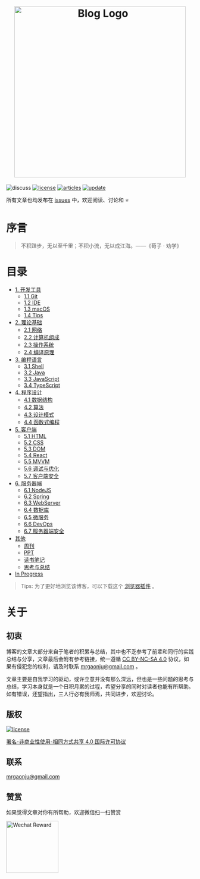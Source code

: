 <h1 align="center">
    <img width="460" src="https://github.com/muwenzi/Program-Blog/blob/master/%e8%b5%84%e6%ba%90/img/logo.svg" alt="Blog Logo">
</h1>

![discuss][discuss-image]
[![license][license-image]][license-url]
[![articles][articles-image]][articles-url]
[![update][update-image]][update-url]

所有文章也均发布在 [issues][articles-url] 中，欢迎阅读、讨论和 :star:

# 序言

> 不积跬步，无以至千里；不积小流，无以成江海。——《荀子 · 劝学》

# 目录

- [1. 开发工具][1-url]
  - [1.1 Git][1.1-url]
  - [1.2 IDE][1.2-url]
  - [1.3 macOS][1.3-url]
  - [1.4 Tips][1.4-url]
- [2. 理论基础][2-url]
  - [2.1 网络][2.1-url]
  - [2.2 计算机组成][2.2-url]
  - [2.3 操作系统][2.3-url]
  - [2.4 编译原理][2.4-url]
- [3. 编程语言][3-url]
  - [3.1 Shell][3.1-url]
  - [3.2 Java][3.2-url]
  - [3.3 JavaScript][3.3-url]
  - [3.4 TypeScript][3.4-url]
- [4. 程序设计][4-url]
  - [4.1 数据结构][4.1-url]
  - [4.2 算法][4.2-url]
  - [4.3 设计模式][4.3-url]
  - [4.4 函数式编程][4.4-url]
- [5. 客户端][5-url]
  - [5.1 HTML][5.1-url]
  - [5.2 CSS][5.2-url]
  - [5.3 DOM][5.3-url]
  - [5.4 React][5.4-url]
  - [5.5 MVVM][5.5-url]
  - [5.6 调试与优化][5.6-url]
  - [5.7 客户端安全][5.7-url]
- [6. 服务器端][6-url]
  - [6.1 NodeJS][6.1-url]
  - [6.2 Spring][6.2-url]
  - [6.3 WebServer][6.3-url]
  - [6.4 数据库][6.4-url]
  - [6.5 微服务][6.5-url]
  - [6.6 DevOps][6.6-url]
  - [6.7 服务器端安全][6.7-url]
- [其他][others-url]
  - [周刊][weekly-url]
  - [PPT][ppt-url]
  - [读书笔记][books-url]
  - [思考与总结][thinking-url]
- [In Progress][wip-url]

> Tips: 为了更好地浏览该博客，可以下载这个 [浏览器插件][octotree-url] 。

# 关于

## 初衷

博客的文章大部分来自于笔者的积累与总结，其中也不乏参考了前辈和同行的实践总结与分享，文章最后会附有参考链接，统一遵循 [CC BY-NC-SA 4.0][license-url] 协议，如果有侵犯您的权利，请及时联系 mrgaonju@gmail.com 。

文章主要是自我学习的驱动，或许立意并没有那么深远，但也是一些问题的思考与总结，学习本身就是一个日积月累的过程，希望分享的同时对读者也能有所帮助。如有错误，还望指出，三人行必有我师焉，共同进步，欢迎讨论。

## 版权

[![license][license-image]][license-url]

[署名-非商业性使用-相同方式共享 4.0 国际许可协议][license-url]

## 联系

mrgaonju@gmail.com

## 赞赏

如果觉得文章对你有所帮助，欢迎微信扫一扫赞赏

<img width="140" alt="Wechat Reward" src="https://user-images.githubusercontent.com/12554487/40411114-12f878dc-5ea2-11e8-929f-5b7334b76b64.png" >

[license-image]: https://img.shields.io/badge/license-CC%20BY--NC--SA-green.svg?style=flat-square
[discuss-image]: https://img.shields.io/badge/discuss-welcome-brightgreen.svg?style=flat-square
[articles-image]: https://img.shields.io/github/issues/muwenzi/program-blog.svg?style=flat-square&label=articles
[update-image]: https://img.shields.io/github/last-commit/muwenzi/program-blog.svg?style=flat-square&label=update
[license-url]: https://creativecommons.org/licenses/by-nc-sa/4.0/deed.zh
[articles-url]: https://github.com/muwenzi/Program-Blog/issues
[update-url]: https://github.com/muwenzi/Program-Blog/commits/master
[octotree-url]: https://github.com/buunguyen/octotree
[message-board-url]: https://github.com/muwenzi/Program-Blog/issues/91
[others-url]: https://github.com/muwenzi/Program-Blog/labels/其他
[weekly-url]: https://github.com/muwenzi/Program-Blog/labels/周刊
[ppt-url]: https://github.com/muwenzi/Program-Blog/labels/PPT
[books-url]: https://github.com/muwenzi/Program-Blog/labels/读书笔记
[thinking-url]: https://github.com/muwenzi/Program-Blog/labels/思考与总结
[wip-url]: https://github.com/muwenzi/Program-Blog/labels/In%20Progress
[1-url]: https://github.com/muwenzi/Program-Blog/labels/开发工具
[2-url]: https://github.com/muwenzi/Program-Blog/labels/理论基础
[3-url]: https://github.com/muwenzi/Program-Blog/labels/编程语言
[4-url]: https://github.com/muwenzi/Program-Blog/labels/程序设计
[5-url]: https://github.com/muwenzi/Program-Blog/labels/客户端
[6-url]: https://github.com/muwenzi/Program-Blog/labels/服务器端
[1.1-url]: https://github.com/muwenzi/Program-Blog/labels/Git
[1.2-url]: https://github.com/muwenzi/Program-Blog/labels/IDE
[1.3-url]: https://github.com/muwenzi/Program-Blog/labels/macOS
[1.4-url]: https://github.com/muwenzi/Program-Blog/labels/Tips
[2.1-url]: https://github.com/muwenzi/Program-Blog/labels/网络
[2.2-url]: https://github.com/muwenzi/Program-Blog/labels/计算机组成
[2.3-url]: https://github.com/muwenzi/Program-Blog/labels/操作系统
[2.4-url]: https://github.com/muwenzi/Program-Blog/labels/编译原理
[3.1-url]: https://github.com/muwenzi/Program-Blog/labels/Shell
[3.2-url]: https://github.com/muwenzi/Program-Blog/labels/Java
[3.3-url]: https://github.com/muwenzi/Program-Blog/labels/JavaScript
[3.4-url]: https://github.com/muwenzi/Program-Blog/labels/TypeScript
[4.1-url]: https://github.com/muwenzi/Program-Blog/labels/数据结构
[4.2-url]: https://github.com/muwenzi/Program-Blog/labels/算法
[4.3-url]: https://github.com/muwenzi/Program-Blog/labels/设计模式
[4.4-url]: https://github.com/muwenzi/Program-Blog/labels/函数式编程
[5.1-url]: https://github.com/muwenzi/Program-Blog/labels/HTML
[5.2-url]: https://github.com/muwenzi/Program-Blog/labels/CSS
[5.3-url]: https://github.com/muwenzi/Program-Blog/labels/DOM
[5.4-url]: https://github.com/muwenzi/Program-Blog/labels/React
[5.5-url]: https://github.com/muwenzi/Program-Blog/labels/MVVM
[5.6-url]: https://github.com/muwenzi/Program-Blog/labels/调试与优化
[5.7-url]: https://github.com/muwenzi/Program-Blog/labels/客户端安全
[6.1-url]: https://github.com/muwenzi/Program-Blog/labels/NodeJS
[6.2-url]: https://github.com/muwenzi/Program-Blog/labels/Spring
[6.3-url]: https://github.com/muwenzi/Program-Blog/labels/WebServer
[6.4-url]: https://github.com/muwenzi/Program-Blog/labels/数据库
[6.5-url]: https://github.com/muwenzi/Program-Blog/labels/微服务
[6.6-url]: https://github.com/muwenzi/Program-Blog/labels/DevOps
[6.7-url]: https://github.com/muwenzi/Program-Blog/labels/服务器端安全
